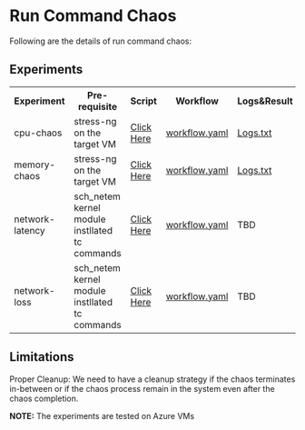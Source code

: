 # Run Command Chaos

Following are the details of run command chaos:

## Experiments

<table>
  <tr>
    <th>Experiment</th>
    <th>Pre-requisite</th>
    <th>Script</th>
    <th>Workflow</th>
    <th>Logs&Result</th>
  </tr>
  <tr>
    <td>cpu-chaos</td>
    <td>stress-ng on the target VM</td>
    <td><a href="https://github.com/uditgaurav/run-command-chaos/blob/master/pkg/utils/scripts/cpu-chaos.sh">Click Here</a></td>
    <td><a href="https://github.com/uditgaurav/run-command-chaos/blob/master/artefact/workflows/cpu-chaos-wf.yaml">workflow.yaml</a></td>
    <td><a href="https://github.com/uditgaurav/run-command-chaos/blob/master/artefact/logs/cpu-chaos-logs-and-result.txt">Logs.txt</a></td>
  </tr>
  
  <tr>
    <td>memory-chaos</td>
    <td>stress-ng on the target VM</td>
    <td><a href="https://github.com/uditgaurav/run-command-chaos/blob/master/pkg/utils/scripts/memory-chaos.sh">Click Here</a></td>
    <td><a href="https://github.com/uditgaurav/run-command-chaos/blob/master/artefact/workflows/memory-chaos-wf.yaml">workflow.yaml</a></td>
    <td><a href="https://github.com/uditgaurav/run-command-chaos/blob/master/artefact/logs/memory-chaos-logs-and-result.txt">Logs.txt</a></td>
  </tr>
  
  <tr>
    <td>network-latency</td>
    <td>sch_netem kernel module instllated <br> tc commands</td>
    <td><a href="https://github.com/uditgaurav/run-command-chaos/blob/master/pkg/utils/scripts/network-latency-chaos.sh">Click Here</a></td>
    <td><a href="https://github.com/uditgaurav/run-command-chaos/blob/master/artefact/workflows/network-latency-wf.yaml">workflow.yaml</a></td>
    <td>TBD</td>
  </tr>
  
   <tr>
    <td>network-loss</td>
    <td>sch_netem kernel module instllated <br> tc commands</td>
    <td><a href="https://github.com/uditgaurav/run-command-chaos/blob/master/pkg/utils/scripts/network-loss-chaos.sh">Click Here</a></td>
    <td><a href="https://github.com/uditgaurav/run-command-chaos/blob/master/artefact/workflows/network-loss-wf.yaml">workflow.yaml</a></td>
    <td>TBD</td>
  </tr>
</table>

## Limitations

Proper Cleanup: We need to have a cleanup strategy if the chaos terminates in-between or if the chaos process remain in the system even after the chaos completion.

**NOTE:** The experiments are tested on Azure VMs
